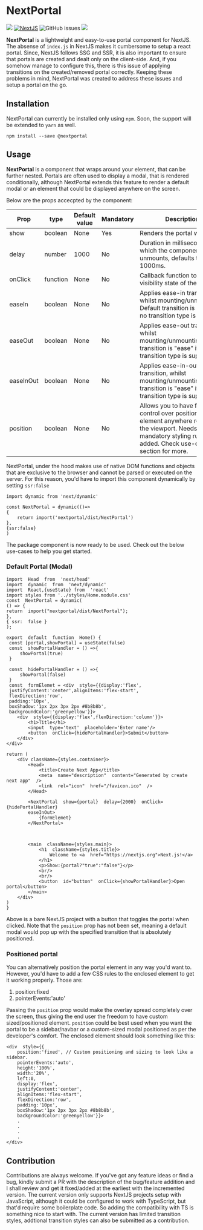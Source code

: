 # NextPortal

[![](https://img.shields.io/badge/npm-v1.0.0-blue)]()&nbsp;[![NextJS](https://img.shields.io/badge/-NextJS-%23000)](nextjs.org)&nbsp;[](https://github.com/prajwalkulkarni/NextPortal/issues)![GitHub issues](https://img.shields.io/github/issues/prajwalkulkarni/NextPortal)&nbsp;[![](https://img.shields.io/badge/license-BSD--3-lightgrey)]()


<b>NextPortal</b> is a lightweight and easy-to-use portal component for NextJS.
The absense of `index.js` in NextJS makes it cumbersome to setup a react portal. Since, NextJS follows SSG and SSR, it is also important to ensure that portals are created and dealt only on the client-side. And, if you somehow manage to configure this, there is this issue of applying transitions on the created/removed portal correctly. Keeping these problems in mind, NextPortal was created to address these issues and setup a portal on the go.



## Installation
NextPortal can currently be installed only using `npm`. Soon, the support will be extended to `yarn` as well.

```
npm install --save @nextportal 
```

## Usage

<b>NextPortal</b> is a component that wraps around your element, that can be further nested. Portals are often used to display a modal, that is rendered conditionally, although NextPortal extends this feature to render a default modal or an element that could be displayed anywhere on the screen.

Below are the props accecpted by the component:
<table>
<thead>
<th>Prop</th>
<th>type</th>
<th>Default value</th>
<th>Mandatory</th>
<th>Description</th>
</thead>
<tbody>
<tr>
<td>show</td>
<td>boolean</td>
<td>None</td>
<td>Yes</td>
<td>Renders the portal when true.</td>
</tr>
<tr>
<td>delay</td>
<td>number</td>
<td>1000</td>
<td>No</td>
<td>Duration in milliseconds after which the component unmounts, defaults to 1000ms.</td>
</tr>
<tr>
<td>
onClick
</td>
<td>function</td>
<td>None</td>
<td>No</td>
<td>Callback function to toggle visibility state of the portal.</td>
</tr> 
<tr>
<td>easeIn</td>
<td>boolean</td>
<td>None</td>
<td>No</td>
<td>Applies ease-in transition, whilst mounting/unmounting. Default transition is "ease" if no transition type is supplied.</td>
</tr>
<tr>
<td>easeOut</td>
<td>boolean</td>
<td>None</td>
<td>No</td>
<td>Applies ease-out transition, whilst mounting/unmounting.Default transition is "ease" if no transition type is supplied.</td>
</tr>
<td>easeInOut</td>
<td>boolean</td>
<td>None</td>
<td>No</td>
<td>Applies ease-in-out transition, whilst mounting/unmounting.Default transition is "ease" if no transition type is supplied.</td>
</tr>
<tr>
<td>position</td>
<td>boolean</td>
<td>None</td>
<td>No</td>
<td>Allows you to have fine-grain control over positioning your element anywhere relative to the viewport. Needs some mandatory styling rules to be added. Check use-case section for more.
</td>
</tr>
</tbody>
</table>



NextPortal, under the hood makes use of native DOM functions and objects that are exclusive to the browser and cannot be parsed or executed on the server. For this reason, you'd have to import this component dynamically by setting `ssr:false`

`import dynamic from 'next/dynamic'`

```
const NextPortal = dynamic(()=>
{
	return import('nextportal/dist/NextPortal')
},
{ssr:false}
)
```
The package component is now ready to be used.
Check out the below use-cases to help you get started.

### Default Portal (Modal)
```
import  Head  from  'next/head'
import  dynamic  from  'next/dynamic'
import  React,{useState} from  'react'
import styles from '../styles/Home.module.css'
const  NextPortal = dynamic(
() => {
return  import("nextportal/dist/NextPortal");
},
{ ssr:  false }
);

export  default  function  Home() {
 const [portal,showPortal] = useState(false)
 const  showPortalHandler = () =>{
	 showPortal(true)
 }
 
 const  hidePortalHandler = () =>{
	 showPortal(false)
 }
 const  formElemet = <div  style={{display:'flex',
 justifyContent:'center',alignItems:'flex-start',
 flexDirection:'row',
 padding:'10px',
 boxShadow:'1px 2px 3px 2px #8b8b8b',
 backgroundColor:'greenyellow'}}>
	<div  style={{display:'flex',flexDirection:'column'}}>
		<h1>Title</h1>
		<input  type='text'  placeholder='Enter name'/>
		<button  onClick={hidePortalHandler}>Submit</button>
	</div>
</div>

return (
	<div className={styles.container}>
		<Head>
			<title>Create Next App</title>
			<meta  name="description"  content="Generated by create next app"  />
			<link  rel="icon"  href="/favicon.ico"  />
		</Head>
		  
		<NextPortal  show={portal}  delay={2000}  onClick={hidePortalHandler}
		easeInOut>
			{formElemet}
		</NextPortal>

		  

		<main  className={styles.main}>
			<h1  className={styles.title}>
				Welcome to <a  href="https://nextjs.org">Next.js!</a>
			</h1>
			<p>Show:{portal?"true":"false"}</p>
			<br/>
			<br/>
			<button  id="button"  onClick={showPortalHandler}>Open portal</button>
		</main>
	</div>
)
}
```
Above is a bare NextJS project with a button that toggles the portal when clicked. Note that the `position` prop has not been set, meaning a default modal would pop up with the specified transition that is absolutely positioned.

### Positioned portal
You can alternatively position the portal element in any way you'd want to.
However, you'd have to add a few CSS rules to the enclosed element to get it working properly. Those are:
<ol type="1">
<li> position:fixed</li>
<li> pointerEvents:'auto'</li>
</ol>

Passing the `position` prop would make the overlay spread completely over the screen, thus giving the end user the freedom to have custom sized/positioned element. 
`position` could be best used when you want the portal to be a sidebar/navbar or a custom-sized modal positioned as per the developer's comfort.
The enclosed element should look something like this:
```
<div  style={{
	position:'fixed', // Custom positioning and sizing to look like a sidebar.
	pointerEvents:'auto',
	height:'100%',
	width:'20%',
	left:0,
	display:'flex',
	justifyContent:'center',
	alignItems:'flex-start',
	flexDirection:'row',
	padding:'10px',
	boxShadow:'1px 2px 3px 2px #8b8b8b',
	backgroundColor:'greenyellow'}}>
	.
	.
	.
	.
</div>
```

## Contribution
Contributions are always welcome.  If you've got any feature ideas or find a bug, kindly submit a PR with the description of the bug/feature addition and I shall review and get it fixed/added at the earliest with the incremented version.
The current version only supports NextJS projects setup with JavaScript, although it could be configured to work with TypeScript, but that'd require some boilerplate code. So adding the compatibility with TS is something nice to start with. The current version has limited transition styles, addtional transition styles can also be submitted as a contribution.
